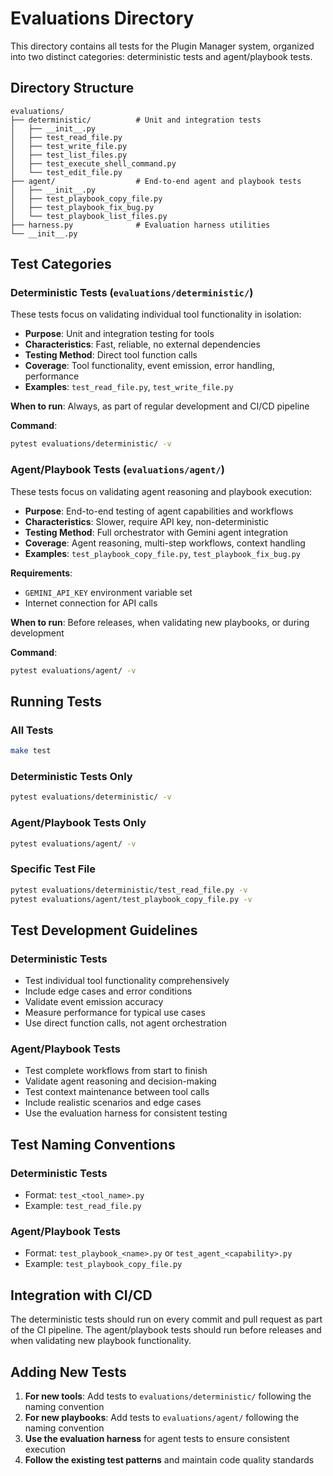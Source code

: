 # Evaluations Directory

This directory contains all tests for the Plugin Manager system, organized into two distinct categories: deterministic tests and agent/playbook tests.

## Directory Structure

```
evaluations/
├── deterministic/          # Unit and integration tests
│   ├── __init__.py
│   ├── test_read_file.py
│   ├── test_write_file.py
│   ├── test_list_files.py
│   ├── test_execute_shell_command.py
│   └── test_edit_file.py
├── agent/                  # End-to-end agent and playbook tests
│   ├── __init__.py
│   ├── test_playbook_copy_file.py
│   ├── test_playbook_fix_bug.py
│   └── test_playbook_list_files.py
├── harness.py              # Evaluation harness utilities
└── __init__.py
```

## Test Categories

### Deterministic Tests (`evaluations/deterministic/`)

These tests focus on validating individual tool functionality in isolation:

- **Purpose**: Unit and integration testing for tools
- **Characteristics**: Fast, reliable, no external dependencies
- **Testing Method**: Direct tool function calls
- **Coverage**: Tool functionality, event emission, error handling, performance
- **Examples**: `test_read_file.py`, `test_write_file.py`

**When to run**: Always, as part of regular development and CI/CD pipeline

**Command**:
```bash
pytest evaluations/deterministic/ -v
```

### Agent/Playbook Tests (`evaluations/agent/`)

These tests focus on validating agent reasoning and playbook execution:

- **Purpose**: End-to-end testing of agent capabilities and workflows
- **Characteristics**: Slower, require API key, non-deterministic
- **Testing Method**: Full orchestrator with Gemini agent integration
- **Coverage**: Agent reasoning, multi-step workflows, context handling
- **Examples**: `test_playbook_copy_file.py`, `test_playbook_fix_bug.py`

**Requirements**: 
- `GEMINI_API_KEY` environment variable set
- Internet connection for API calls

**When to run**: Before releases, when validating new playbooks, or during development

**Command**:
```bash
pytest evaluations/agent/ -v
```

## Running Tests

### All Tests
```bash
make test
```

### Deterministic Tests Only
```bash
pytest evaluations/deterministic/ -v
```

### Agent/Playbook Tests Only
```bash
pytest evaluations/agent/ -v
```

### Specific Test File
```bash
pytest evaluations/deterministic/test_read_file.py -v
pytest evaluations/agent/test_playbook_copy_file.py -v
```

## Test Development Guidelines

### Deterministic Tests
- Test individual tool functionality comprehensively
- Include edge cases and error conditions
- Validate event emission accuracy
- Measure performance for typical use cases
- Use direct function calls, not agent orchestration

### Agent/Playbook Tests
- Test complete workflows from start to finish
- Validate agent reasoning and decision-making
- Test context maintenance between tool calls
- Include realistic scenarios and edge cases
- Use the evaluation harness for consistent testing

## Test Naming Conventions

### Deterministic Tests
- Format: `test_<tool_name>.py`
- Example: `test_read_file.py`

### Agent/Playbook Tests
- Format: `test_playbook_<name>.py` or `test_agent_<capability>.py`
- Example: `test_playbook_copy_file.py`

## Integration with CI/CD

The deterministic tests should run on every commit and pull request as part of the CI pipeline. The agent/playbook tests should run before releases and when validating new playbook functionality.

## Adding New Tests

1. **For new tools**: Add tests to `evaluations/deterministic/` following the naming convention
2. **For new playbooks**: Add tests to `evaluations/agent/` following the naming convention
3. **Use the evaluation harness** for agent tests to ensure consistent execution
4. **Follow the existing test patterns** and maintain code quality standards